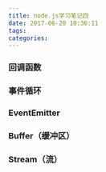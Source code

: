 ```yaml
---
title: node.js学习笔记四
date: 2017-06-20 10:36:11
tags:
categories:
---
```

### 回调函数

### 事件循环
### EventEmitter
### Buffer（缓冲区）
### Stream（流）
